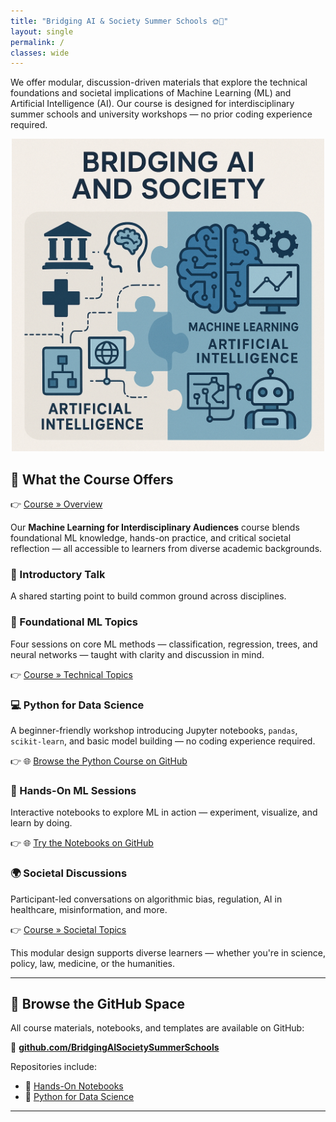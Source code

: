 ```yaml
---
title: "Bridging AI & Society Summer Schools 🌞🤖"
layout: single
permalink: /
classes: wide
---
```


We offer modular, discussion-driven materials that explore the technical foundations and societal implications of Machine Learning (ML) and Artificial Intelligence (AI). Our course is designed for interdisciplinary summer schools and university workshops — no prior coding experience required.

<p align="center">
  <img src="/assets/img/logo.jpg" alt="Bridging AI & Society Banner" width="500">
</p>

## 🧭 What the Course Offers

👉 [Course » Overview](/course/)

Our **Machine Learning for Interdisciplinary Audiences** course blends foundational ML knowledge, hands-on practice, and critical societal reflection — all accessible to learners from diverse academic backgrounds.

### 📣 Introductory Talk

A shared starting point to build common ground across disciplines.

### 🧠 Foundational ML Topics

Four sessions on core ML methods — classification, regression, trees, and neural networks — taught with clarity and discussion in mind.

👉 [Course » Technical Topics](/course/technical/)

### 💻 Python for Data Science

A beginner-friendly workshop introducing Jupyter notebooks, `pandas`, `scikit-learn`, and basic model building — no coding experience required.

👉 🌐 [Browse the Python Course on GitHub](https://github.com/BridgingAISocietySummerSchools/Data-Science-AI-Python-Course)

### 🔎 Hands-On ML Sessions

Interactive notebooks to explore ML in action — experiment, visualize, and learn by doing.

👉 🌐 [Try the Notebooks on GitHub](https://github.com/BridgingAISocietySummerSchools/Hands-On-Notebooks)

### 🌍 Societal Discussions

Participant-led conversations on algorithmic bias, regulation, AI in healthcare, misinformation, and more.

👉 [Course » Societal Topics](/course/societal/)

This modular design supports diverse learners — whether you're in science, policy, law, medicine, or the humanities.

---

## 💾 Browse the GitHub Space

All course materials, notebooks, and templates are available on GitHub:

🔗 **[github.com/BridgingAISocietySummerSchools](https://github.com/BridgingAISocietySummerSchools)**

Repositories include:
- 📓 [Hands-On Notebooks](https://github.com/BridgingAISocietySummerSchools/Hands-On-Notebooks)
- 🐍 [Python for Data Science](https://github.com/BridgingAISocietySummerSchools/Data-Science-AI-Python-Course)

---
